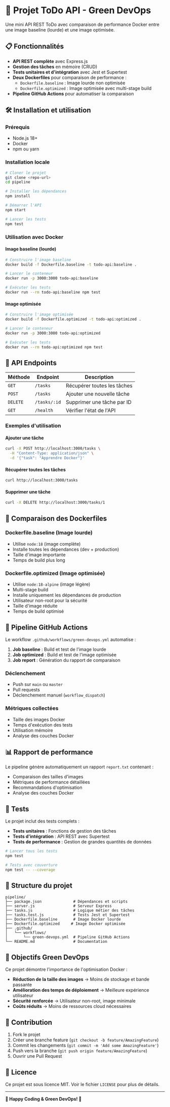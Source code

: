 # 🚀 Projet ToDo API - Green DevOps

Une mini API REST ToDo avec comparaison de performance Docker entre une image baseline (lourde) et une image optimisée.

## 📋 Fonctionnalités

- **API REST complète** avec Express.js
- **Gestion des tâches** en mémoire (CRUD)
- **Tests unitaires et d'intégration** avec Jest et Supertest
- **Deux Dockerfiles** pour comparaison de performance :
  - `Dockerfile.baseline` : Image lourde non optimisée
  - `Dockerfile.optimized` : Image optimisée avec multi-stage build
- **Pipeline GitHub Actions** pour automatiser la comparaison

## 🛠️ Installation et utilisation

### Prérequis
- Node.js 18+
- Docker
- npm ou yarn

### Installation locale

```bash
# Cloner le projet
git clone <repo-url>
cd pipeline

# Installer les dépendances
npm install

# Démarrer l'API
npm start

# Lancer les tests
npm test
```

### Utilisation avec Docker

#### Image baseline (lourde)
```bash
# Construire l'image baseline
docker build -f Dockerfile.baseline -t todo-api:baseline .

# Lancer le conteneur
docker run -p 3000:3000 todo-api:baseline

# Exécuter les tests
docker run --rm todo-api:baseline npm test
```

#### Image optimisée
```bash
# Construire l'image optimisée
docker build -f Dockerfile.optimized -t todo-api:optimized .

# Lancer le conteneur
docker run -p 3000:3000 todo-api:optimized

# Exécuter les tests
docker run --rm todo-api:optimized npm test
```

## 🔗 API Endpoints

| Méthode | Endpoint | Description |
|---------|----------|-------------|
| `GET` | `/tasks` | Récupérer toutes les tâches |
| `POST` | `/tasks` | Ajouter une nouvelle tâche |
| `DELETE` | `/tasks/:id` | Supprimer une tâche par ID |
| `GET` | `/health` | Vérifier l'état de l'API |

### Exemples d'utilisation

#### Ajouter une tâche
```bash
curl -X POST http://localhost:3000/tasks \
  -H "Content-Type: application/json" \
  -d '{"task": "Apprendre Docker"}'
```

#### Récupérer toutes les tâches
```bash
curl http://localhost:3000/tasks
```

#### Supprimer une tâche
```bash
curl -X DELETE http://localhost:3000/tasks/1
```

## 🐳 Comparaison des Dockerfiles

### Dockerfile.baseline (Image lourde)
- Utilise `node:18` (image complète)
- Installe toutes les dépendances (dev + production)
- Taille d'image importante
- Temps de build plus long

### Dockerfile.optimized (Image optimisée)
- Utilise `node:18-alpine` (image légère)
- Multi-stage build
- Installe uniquement les dépendances de production
- Utilisateur non-root pour la sécurité
- Taille d'image réduite
- Temps de build optimisé

## 🚀 Pipeline GitHub Actions

Le workflow `.github/workflows/green-devops.yml` automatise :

1. **Job baseline** : Build et test de l'image lourde
2. **Job optimized** : Build et test de l'image optimisée  
3. **Job report** : Génération du rapport de comparaison

### Déclenchement
- Push sur `main` ou `master`
- Pull requests
- Déclenchement manuel (`workflow_dispatch`)

### Métriques collectées
- Taille des images Docker
- Temps d'exécution des tests
- Utilisation mémoire
- Analyse des couches Docker

## 📊 Rapport de performance

Le pipeline génère automatiquement un rapport `report.txt` contenant :
- Comparaison des tailles d'images
- Métriques de performance détaillées
- Recommandations d'optimisation
- Analyse des couches Docker

## 🧪 Tests

Le projet inclut des tests complets :

- **Tests unitaires** : Fonctions de gestion des tâches
- **Tests d'intégration** : API REST avec Supertest
- **Tests de performance** : Gestion de grandes quantités de données

```bash
# Lancer tous les tests
npm test

# Tests avec couverture
npm test -- --coverage
```

## 📁 Structure du projet

```
pipeline/
├── package.json              # Dépendances et scripts
├── server.js                 # Serveur Express
├── tasks.js                  # Logique métier des tâches
├── tasks.test.js             # Tests Jest et Supertest
├── Dockerfile.baseline       # Image Docker lourde
├── Dockerfile.optimized     # Image Docker optimisée
├── .github/
│   └── workflows/
│       └── green-devops.yml  # Pipeline GitHub Actions
└── README.md                 # Documentation
```

## 🎯 Objectifs Green DevOps

Ce projet démontre l'importance de l'optimisation Docker :

- **Réduction de la taille des images** → Moins de stockage et bande passante
- **Amélioration des temps de déploiement** → Meilleure expérience utilisateur
- **Sécurité renforcée** → Utilisateur non-root, image minimale
- **Coûts réduits** → Moins de ressources cloud nécessaires

## 🤝 Contribution

1. Fork le projet
2. Créer une branche feature (`git checkout -b feature/AmazingFeature`)
3. Commit les changements (`git commit -m 'Add some AmazingFeature'`)
4. Push vers la branche (`git push origin feature/AmazingFeature`)
5. Ouvrir une Pull Request

## 📄 Licence

Ce projet est sous licence MIT. Voir le fichier `LICENSE` pour plus de détails.

---

**🚀 Happy Coding & Green DevOps! 🌱**
